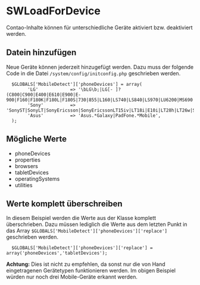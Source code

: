 SWLoadForDevice
===============

Contao-Inhalte können für unterschiedliche Geräte aktiviert bzw. deaktiviert werden.

## Datein hinzufügen

Neue Geräte können jederzeit hinzugefügt werden. Dazu muss der folgende Code in die Datei `/system/config/initconfig.php` geschrieben werden.

      $GLOBALS['MobileDetect']['phoneDevices'] = array(
            'LG'            => '\bLG\b;|LG[- ]?(C800|C900|E400|E610|E900|E-900|F160|F180K|F180L|F180S|730|855|L160|LS740|LS840|LS970|LU6200|MS690|MS695|MS770|MS840|MS870|MS910|P500|P700|P705|VM696|AS680|AS695|AX840|C729|E970|GS505|272|C395|E739BK|E960|L55C|L75C|LS696|LS860|P769BK|P350|P500|P509|P870|UN272|US730|VS840|VS950|LN272|LN510|LS670|LS855|LW690|MN270|MN510|P509|P769|P930|UN200|UN270|UN510|UN610|US670|US740|US760|UX265|UX840|VN271|VN530|VS660|VS700|VS740|VS750|VS910|VS920|VS930|VX9200|VX11000|AX840A|LW770|P506|P925|P999|E612|D955|D802|MS323)',
            'Sony'          => 'SonyST|SonyLT|SonyEricsson|SonyEricssonLT15iv|LT18i|E10i|LT28h|LT26w|SonyEricssonMT27i|C5303|C6902|C6903|C6906|C6943|D2533',
            'Asus'          => 'Asus.*Galaxy|PadFone.*Mobile',
      );
    
## Mögliche Werte

- phoneDevices
- properties
- browsers
- tabletDevices
- operatingSystems
- utilities

## Werte komplett überschreiben

In diesem Beispiel werden die Werte aus der Klasse komplett überschrieben. Dazu müssen lediglich die Werte aus dem letzten Punkt in das Array `$GLOBALS['MobileDetect']['phoneDevices']['replace']` geschrieben werden.

      $GLOBALS['MobileDetect']['phoneDevices']['replace'] = array('phoneDevices','tabletDevices');

**Achtung:** Dies ist nicht zu empfehlen, da sonst nur die von Hand eingetragenen Gerätetypen funktionieren werden. Im obigen Beispiel würden nur noch drei Mobile-Geräte erkannt werden.
